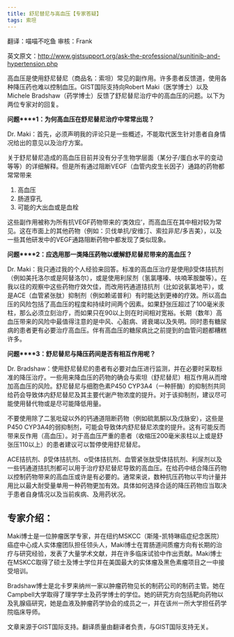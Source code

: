 ```yaml
---
title: 舒尼替尼与高血压【专家答疑】
tags: 索坦
---
```


翻译：喵喵不吃鱼 审核：Frank

英文原文：http://www.gistsupport.org/ask-the-professional/sunitinib-and-hypertension.php

高血压是使用舒尼替尼（商品名：索坦）常见的副作用。许多患者反馈道，使用各种降压药也难以控制血压。GIST国际支持向Robert Maki（医学博士）以及Michele Bradshaw（药学博士）反馈了舒尼替尼治疗中的高血压的问题。以下为两位专家对的回复。

**问题****1：为何高血压在舒尼替尼治疗中常常出现？**

Dr. Maki：首先，必须声明我的评论只是一些概述，不能取代医生针对患者自身情况给出的意见以及治疗方案。

关于舒尼替尼造成的高血压目前并没有分子生物学层面（某分子/蛋白水平的变动等等）的详细解释。但是所有通过阻断VEGF（血管内皮生长因子）通路的药物都常常带来

1. 高血压
1. 肠道穿孔
1. 可能的大出血或是血栓

这些副作用被称为所有抗VEGF药物带来的‘类效应’，而高血压在其中相对较为常见。这在市面上的其他药物（例如：贝伐单抗/安维汀、索拉非尼/多吉美），以及一些其他研发中的VEGF通路阻断药物中都发现了类似现象。

**问题****2：应选用那一类降压药物以缓解舒尼替尼带来的高血压？**

Dr. Maki：我只通过我的个人经验来回答。标准的高血压治疗是使用β受体拮抗剂（例如美托洛尔或是阿替洛尔），或是使用利尿剂（氢氯噻嗪、呋喃苯胺酸等）。在我以往的观察中这些药物疗效欠佳，而改用钙通道拮抗剂（比如说氨氯地平），或是ACE（血管紧张肽）抑制剂（例如赖诺普利）有时能达到更棒的疗效。所以高血压的风险包括了高血压的程度和持续时间两个因素。如果舒张压超过了100毫米汞柱，那么必须立刻治疗，而如果只在90以上则在时间相对宽裕。长期（数年）高血压带来的风险中最值得注意的是中风、心脏病、肾衰竭以及失明。同时患有糖尿病的患者更有必要治疗高血压。伴有高血压的糖尿病比之前提到的血管问题都糟糕许多。

**问题****3：舒尼替尼与降压药间是否有相互作用呢？**

Dr. Bradshaw：使用舒尼替尼的患者有必要对血压进行监测，并在必要时采取标准的降压治疗。一些用来降血压的药物的确会与索坦（舒尼替尼）相互作用从而增加高血压的风险。舒尼替尼与细胞色素P450 CYP3A4（一种肝酶）的抑制剂共同给药会导致体内舒尼替尼及其主要代谢产物浓度的提升。对于该抑制剂，建议尽可能使用替代物或是尽可能降低用量。

不要使用除了二氢吡碇以外的钙通道阻断药物（例如硫氮酮以及戊脉安），这些是P450 CYP3A4的弱抑制剂，可能会导致体内舒尼替尼浓度的提升。这有可能反而带来反作用（高血压）。对于高血压严重的患者（收缩压200毫米汞柱以上或是舒张压110以上）的患者建议可以暂停使用舒尼替尼。

ACE拮抗剂、β受体拮抗剂、α受体拮抗剂、血管紧张肽受体拮抗剂、利尿剂以及一些钙通道拮抗剂都可以用于治疗舒尼替尼导致的高血压。在给药中结合降压药物以控制药物带来的高血压或许是有必要的。通常来说，数种抗压药物以平均计量并用比以最大耐受量单用一种药物更加有效。具体如何选择合适的降压药物应当取决于患者自身情况以及当前疾病、及用药状况。

## 专家介绍：

Maki博士是一位肿瘤医学专家，并在纽约MSKCC（斯隆-凯特琳癌症纪念医院）癌症中心成人实体瘤团队担任领头人，Maki博士在胃肠道间质瘤方向有长期的治疗与研究经验，发表了大量学术文献，并在许多临床试验中作出贡献。Maki博士在MSKCC取得了硕士及博士学位并在美国最大的实体瘤及黑色素瘤项目之一中接受培训。

Bradshaw博士是北卡罗来纳州一家以肿瘤药物见长的制药公司的制药主管。她在Campbell大学取得了理学学士及药学博士的学位。她的研究方向包括靶向药物以及乳腺癌研究，她是血液及肿瘤药学协会的成员之一，并在该州一所大学担任药学院临床导师。

文章来源于GIST国际支持。翻译质量由翻译者负责，与GIST国际支持无关。

